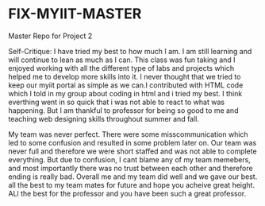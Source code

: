# FIX-MYIIT-MASTER
Master Repo for Project 2


Self-Critique: I have tried my best to how much I am. I am still learning and will continue to lean as much as I can. This class was fun taking and I enjoyed working with all the different type of labs and projects which helped me to develop more skills into it. I never thought that we tried to keep our myiit portal as simple as we can.I contributed with HTML code which I told in my group about coding in html and i tried my best. I think everthing went in so quick that i was not able to react to what was happening. But I am thankful to professor for being so good to me and teaching web designing skills throughout summer and fall. 

My team was never perfect. There were some misscommunication which led to some confusion and resulted in some problem later on. Our team was never full and therefore we were short staffed and was not able to complete everything. But due to confusion, I cant blame any of my team memebers, and most importantly there was no trust between each other and therefore ending is really bad. Overall me and my team did well and we gave our best. all the best to my team mates for future and hope you acheive great height. ALl the best for the professor and you have been such a great professor. 
